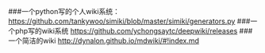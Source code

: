 ###一个python写的个人wiki系统：https://github.com/tankywoo/simiki/blob/master/simiki/generators.py
###一个php写的wiki系统 https://github.com/ychongsaytc/deepwiki/releases
###一个简洁的wiki http://dynalon.github.io/mdwiki/#!index.md
